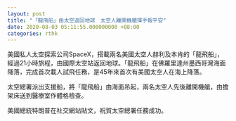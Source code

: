 ```yaml
---
layout: post
title: "「龍飛船」由太空返回地球　太空人離開機艙揮手報平安"
date: 2020-08-03 05:11:55.000000000 +08:00
categories: rthk
---
```


美國私人太空探索公司SpaceX，搭載兩名美國太空人赫利及本肯的「龍飛船」，經過21小時旅程，由國際太空站返回地球。「龍飛船」在佛羅里達州墨西哥灣海面降落，完成首次載人試飛任務，是45年來首次有美國太空人在海上降落。

太空總署派出支援船，將「龍飛船」由海面吊起，兩名太空人先後離開機艙，由擔架床送到醫療室作體格檢查。

美國總統特朗普在社交網站貼文，祝賀太空總署任務成功。
